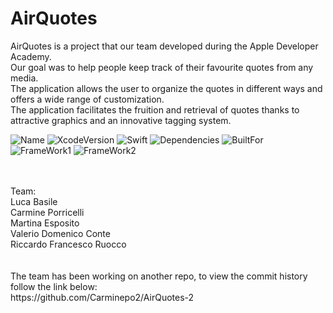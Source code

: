# AirQuotes

AirQuotes is a project that our team developed during the Apple Developer Academy.<br />
Our goal was to help people keep track of their favourite quotes from any media.<br />
The application allows the user to organize the quotes in different ways and offers a wide range of customization.<br />
The application facilitates the fruition and retrieval of quotes thanks to attractive graphics and an innovative tagging system.<br />

![Name](https://badgen.net/badge/AQTeam/AirQuotes/green?icon=github)
![XcodeVersion](https://badgen.net/badge/XcodeVersion/13.0/green/?icon=apple)
![Swift](https://badgen.net/badge/SwiftVersion/5.5/red/?icon=apple)
![Dependencies](https://badgen.net/badge/dependencies/none/green?)
![BuiltFor](https://badgen.net/badge/BuiltFor/iOS15.0/green?) <br />
![FrameWork1](https://badgen.net/badge/FrameworkUsed/SwiftUI/red/?icon=apple)
![FrameWork2](https://badgen.net/badge/FrameworkUsed/CoreData/red/?icon=apple)




<br />
<br />
Team: <br />
Luca Basile <br />
Carmine Porricelli <br />
Martina Esposito <br />
Valerio Domenico Conte <br />
Riccardo Francesco Ruocco 
<br />
<br />
<br />
The team has been working on another repo, to view the commit history follow the link below: <br />
https://github.com/Carminepo2/AirQuotes-2
